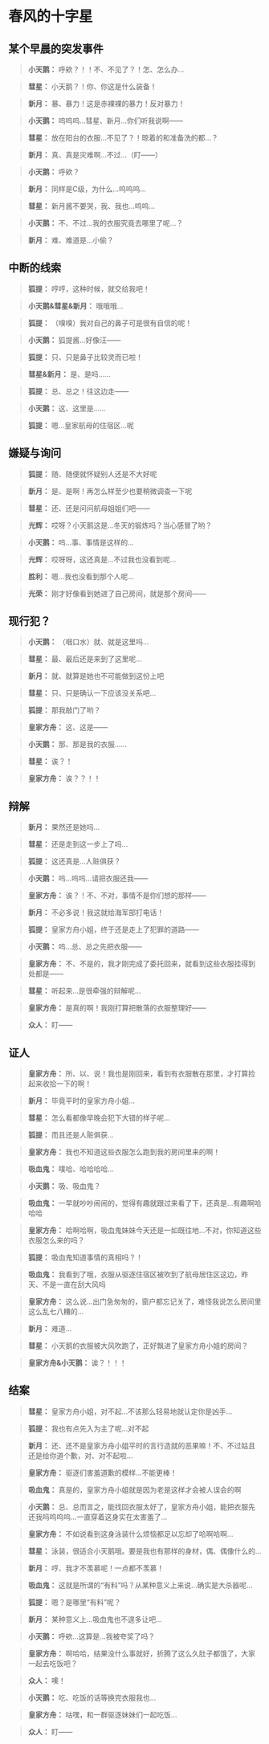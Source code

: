# 春风的十字星

## 某个早晨的突发事件

> **小天鹅：**
> 呼欸？！！不、不见了？！怎、怎么办…

> **彗星：**
> 小天鹅？！你、你这是什么装备！

> **新月：**
> 暴、暴力！这是赤裸裸的暴力！反对暴力！

> **小天鹅：**
> 呜呜呜…彗星、新月…你们听我说啊——

> **彗星：**
> 放在阳台的衣服…不见了？！晾着的和准备洗的都…？

> **新月：**
> 真、真是灾难啊…不过…（盯——）

> **小天鹅：**
> 呼欸？

> **新月：**
> 同样是C级，为什么…呜呜呜…

> **彗星：**
> 新月酱不要哭，我、我也…呜呜…

> **小天鹅：**
> 不、不过…我的衣服究竟去哪里了呢…？

> **新月：**
> 难、难道是…小偷？

## 中断的线索

> **狐提：**
> 哼哼，这种时候，就交给我吧！

> **小天鹅&彗星&新月：**
> 哦哦哦…

> **狐提：**
> （嗅嗅）我对自己的鼻子可是很有自信的呢！

> **小天鹅：**
> 狐提酱…好像汪——

> **狐提：**
> 只、只是鼻子比较灵而已啦！

> **彗星&新月：**
> 是、是吗……

> **狐提：**
> 总、总之！往这边走——

> **小天鹅：**
> 这、这里是……

> **狐提：**
> 嗯…皇家航母的住宿区…呢

## 嫌疑与询问

> **狐提：**
> 随、随便就怀疑别人还是不大好呢

> **新月：**
> 是、是啊！再怎么样至少也要稍微调查一下呢

> **彗星：**
> 还、还是问问航母姐姐们吧——

> **光辉：**
> 哎呀？小天鹅这是…冬天的锻炼吗？当心感冒了哟？

> **小天鹅：**
> 呜…事、事情是这样的…

> **光辉：**
> 哎呀呀，这还真是…不过我也没看到呢…

> **胜利：**
> 嗯…我也没看到那个人呢…

> **光荣：**
> 刚才好像看到她进了自己房间，就是那个房间——

## 现行犯？

> **小天鹅：**
> （咽口水）就、就是这里吗…

> **彗星：**
> 最、最后还是来到了这里呢…

> **新月：**
> 就、就算是她也不可能做到这份上吧

> **彗星：**
> 只、只是确认一下应该没关系吧…

> **狐提：**
> 那我敲门了哟？

> **皇家方舟：**
> 这、这是——

> **小天鹅：**
> 那、那是我的衣服……

> **彗星：**
> 诶？！

> **皇家方舟：**
> 诶？？！！

## 辩解

> **新月：**
> 果然还是她吗…

> **彗星：**
> 还是走到这一步上了吗…

> **狐提：**
> 这还真是…人赃俱获？

> **小天鹅：**
> 呜…呜呜…请把衣服还我——

> **皇家方舟：**
> 诶？！不、不对，事情不是你们想的那样——

> **新月：**
> 不必多说！我这就给海军部打电话！

> **狐提：**
> 皇家方舟小姐，终于还是走上了犯罪的道路——

> **小天鹅：**
> 呜…总、总之先把衣服——

> **皇家方舟：**
> 不、不是的，我才刚完成了委托回来，就看到这些衣服挂得到处都是——

> **彗星：**
> 听起来…是很牵强的辩解呢…

> **皇家方舟：**
> 是真的啊！我刚打算把散落的衣服整理好——

> **众人：**
> 盯——

## 证人

> **皇家方舟：**
> 所、以、说！我也是刚回来，看到有衣服散在那里，才打算捡起来收拾一下的啊！

> **新月：**
> 毕竟平时的皇家方舟小姐…

> **彗星：**
> 怎么看都像早晚会犯下大错的样子呢…

> **狐提：**
> 而且还是人赃俱获…

> **皇家方舟：**
> 我也不知道这些衣服怎么跑到我的房间里来的啊！

> **吸血鬼：**
> 噗哈、哈哈哈哈…

> **小天鹅：**
> 吸、吸血鬼？

> **吸血鬼：**
> 一早就吵吵闹闹的，觉得有趣就跟过来看了下，还真是…有趣啊哈哈哈

> **皇家方舟：**
> 哈啊哈啊，吸血鬼妹妹今天还是一如既往地…不对，你知道这些衣服怎么来的吗？

> **狐提：**
> 吸血鬼知道事情的真相吗？！

> **吸血鬼：**
> 我看到了哦，衣服从驱逐住宿区被吹到了航母居住区这边，昨天、不是一直在刮大风吗

> **皇家方舟：**
> 这么说…出门急匆匆的，窗户都忘记关了，难怪我说怎么房间里这么乱七八糟的…

> **新月：**
> 难道…

> **彗星：**
> 小天鹅的衣服被大风吹跑了，正好飘进了皇家方舟小姐的房间？

> **皇家方舟&小天鹅：**
> 诶？！！！

## 结案

> **彗星：**
> 皇家方舟小姐，对不起…不该那么轻易地就认定你是凶手…

> **狐提：**
> 我也有点先入为主了呢…对不起

> **新月：**
> 还、还不是皇家方舟小姐平时的言行造就的恶果嘛！不、不过姑且还是给你道个歉，对、对不起啦…

> **皇家方舟：**
> 驱逐们害羞道歉的模样…不能更棒！

> **吸血鬼：**
> 真是的，皇家方舟小姐就是因为老是这样才会被人误会的啊

> **小天鹅：**
> 总、总而言之，能找回衣服太好了，皇家方舟小姐，能把衣服先还我吗呜呜呜…一直穿着这身实在太害羞了…

> **皇家方舟：**
> 不如说看到这身泳装什么烦恼都足以忘却了哈啊哈啊…

> **彗星：**
> 泳装，很适合小天鹅哦。要是我也有那样的身材，偶、偶像什么的…

> **新月：**
> 哼、我才不羡慕呢！一点都不羡慕！

> **吸血鬼：**
> 这就是所谓的“有料”吗？从某种意义上来说…确实是大杀器呢…

> **狐提：**
> 嗯？是哪里“有料”呢？

> **新月：**
> 某种意义上…吸血鬼也不遑多让吧…

> **小天鹅：**
> 呼欸…这算是…我被夸奖了吗？

> **皇家方舟：**
> 啊哈哈，结果没什么事就好，折腾了这么久肚子都饿了，大家一起去吃饭吧？

> **众人：**
> 噢！

> **小天鹅：**
> 吃、吃饭的话等换完衣服我也…

> **皇家方舟：**
> 咕嘿，和一群驱逐妹妹们一起吃饭…

> **众人：**
> 盯——

